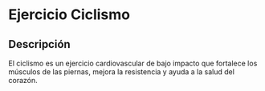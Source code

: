 # Ejercicio Ciclismo

## Descripción
El ciclismo es un ejercicio cardiovascular de bajo impacto que fortalece los músculos de las piernas, mejora la resistencia y ayuda a la salud del corazón.